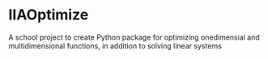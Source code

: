 # IIAOptimize
A school project to create Python package for optimizing onedimensial and multidimensional functions, in addition to solving linear systems
